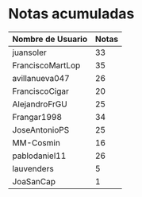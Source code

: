 # Notas acumuladas 
Nombre de Usuario | Notas
----------------- | -----
juansoler|33
FranciscoMartLop|35
avillanueva047|26
FranciscoCigar|20
AlejandroFrGU|25
Frangar1998|34
JoseAntonioPS|25
MM-Cosmin|16
pablodaniel11|26
lauvenders|5
JoaSanCap|1
